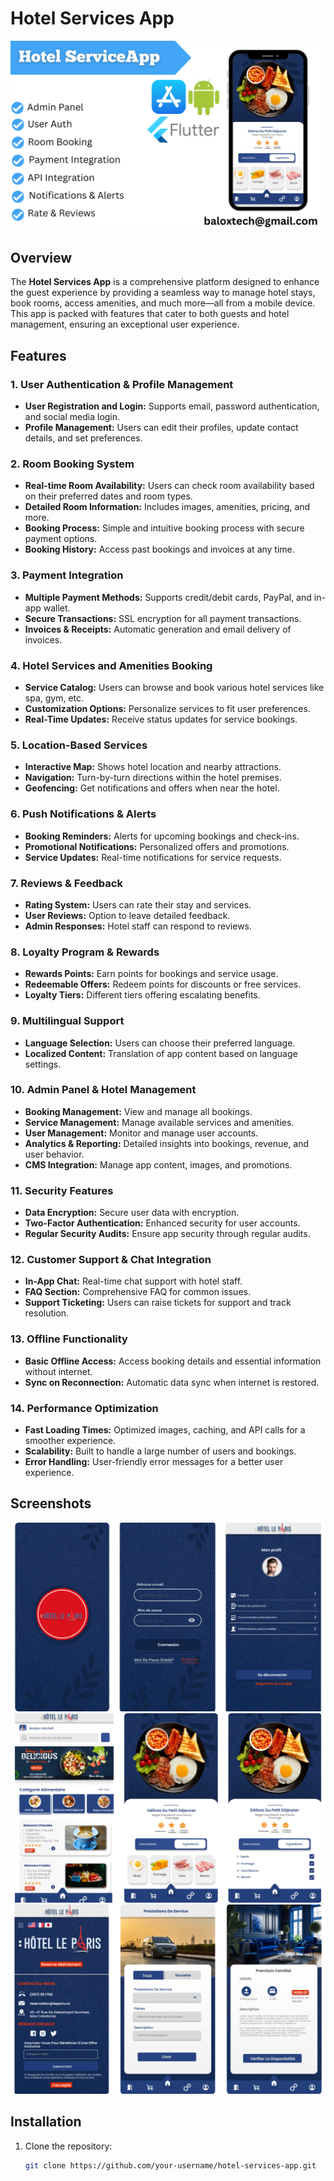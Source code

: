 # Hotel Services App

![Hotel Services App Poster](./images/hotel_services_app_poster.png)

## Overview
The **Hotel Services App** is a comprehensive platform designed to enhance the guest experience by providing a seamless way to manage hotel stays, book rooms, access amenities, and much more—all from a mobile device. This app is packed with features that cater to both guests and hotel management, ensuring an exceptional user experience.

## Features

### 1. User Authentication & Profile Management
- **User Registration and Login:** Supports email, password authentication, and social media login.
- **Profile Management:** Users can edit their profiles, update contact details, and set preferences.

### 2. Room Booking System
- **Real-time Room Availability:** Users can check room availability based on their preferred dates and room types.
- **Detailed Room Information:** Includes images, amenities, pricing, and more.
- **Booking Process:** Simple and intuitive booking process with secure payment options.
- **Booking History:** Access past bookings and invoices at any time.

### 3. Payment Integration
- **Multiple Payment Methods:** Supports credit/debit cards, PayPal, and in-app wallet.
- **Secure Transactions:** SSL encryption for all payment transactions.
- **Invoices & Receipts:** Automatic generation and email delivery of invoices.

### 4. Hotel Services and Amenities Booking
- **Service Catalog:** Users can browse and book various hotel services like spa, gym, etc.
- **Customization Options:** Personalize services to fit user preferences.
- **Real-Time Updates:** Receive status updates for service bookings.

### 5. Location-Based Services
- **Interactive Map:** Shows hotel location and nearby attractions.
- **Navigation:** Turn-by-turn directions within the hotel premises.
- **Geofencing:** Get notifications and offers when near the hotel.

### 6. Push Notifications & Alerts
- **Booking Reminders:** Alerts for upcoming bookings and check-ins.
- **Promotional Notifications:** Personalized offers and promotions.
- **Service Updates:** Real-time notifications for service requests.

### 7. Reviews & Feedback
- **Rating System:** Users can rate their stay and services.
- **User Reviews:** Option to leave detailed feedback.
- **Admin Responses:** Hotel staff can respond to reviews.

### 8. Loyalty Program & Rewards
- **Rewards Points:** Earn points for bookings and service usage.
- **Redeemable Offers:** Redeem points for discounts or free services.
- **Loyalty Tiers:** Different tiers offering escalating benefits.

### 9. Multilingual Support
- **Language Selection:** Users can choose their preferred language.
- **Localized Content:** Translation of app content based on language settings.

### 10. Admin Panel & Hotel Management
- **Booking Management:** View and manage all bookings.
- **Service Management:** Manage available services and amenities.
- **User Management:** Monitor and manage user accounts.
- **Analytics & Reporting:** Detailed insights into bookings, revenue, and user behavior.
- **CMS Integration:** Manage app content, images, and promotions.

### 11. Security Features
- **Data Encryption:** Secure user data with encryption.
- **Two-Factor Authentication:** Enhanced security for user accounts.
- **Regular Security Audits:** Ensure app security through regular audits.

### 12. Customer Support & Chat Integration
- **In-App Chat:** Real-time chat support with hotel staff.
- **FAQ Section:** Comprehensive FAQ for common issues.
- **Support Ticketing:** Users can raise tickets for support and track resolution.

### 13. Offline Functionality
- **Basic Offline Access:** Access booking details and essential information without internet.
- **Sync on Reconnection:** Automatic data sync when internet is restored.

### 14. Performance Optimization
- **Fast Loading Times:** Optimized images, caching, and API calls for a smoother experience.
- **Scalability:** Built to handle a large number of users and bookings.
- **Error Handling:** User-friendly error messages for a better user experience.

## Screenshots
![Screenshot 1](./images/screenshot1.png)
![Screenshot 2](./images/screenshot2.png)
![Screenshot 3](./images/screenshot3.png)

## Installation
1. Clone the repository:
   ```bash
   git clone https://github.com/your-username/hotel-services-app.git
